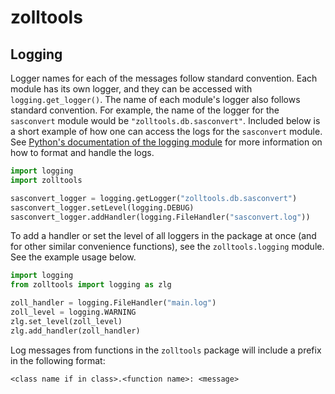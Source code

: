# zolltools

## Logging

Logger names for each of the messages follow standard convention. Each module has its own logger, and they can be accessed with `logging.get_logger()`. The name of each module's logger also follows standard convention. For example, the name of the logger for the `sasconvert` module would be `"zolltools.db.sasconvert"`. Included below is a short example of how one can access the logs for the `sasconvert` module. See [Python's documentation of the logging module](https://bit.ly/469APRI) for more information on how to format and handle the logs.

```Python
import logging
import zolltools

sasconvert_logger = logging.getLogger("zolltools.db.sasconvert")
sasconvert_logger.setLevel(logging.DEBUG)
sasconvert_logger.addHandler(logging.FileHandler("sasconvert.log"))
```

To add a handler or set the level of all loggers in the package at once (and for other similar convenience functions), see the `zolltools.logging` module. See the example usage below.

```Python
import logging
from zolltools import logging as zlg

zoll_handler = logging.FileHandler("main.log")
zoll_level = logging.WARNING
zlg.set_level(zoll_level)
zlg.add_handler(zoll_handler)
```

Log messages from functions in the `zolltools` package will include a prefix in the following format:

```text
<class name if in class>.<function name>: <message>
```
